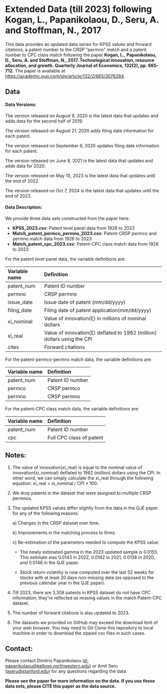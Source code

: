 # Extended Data (till 2023) following Kogan, L., Papanikolaou, D., Seru, A. and Stoffman, N., 2017 
 
This data provides an updated data series for KPSS values and forward citations, a patent number to the CRSP "permno" match and a patent number to CPC class match following the paper **Kogan, L., Papanikolaou, D., Seru, A. and Stoffman, N., 2017. Technological innovation, resource allocation, and growth. Quarterly Journal of Economics, 132(2), pp. 665-712.** The paper is available at https://academic.oup.com/qje/article/132/2/665/3076284.
 

## Data

#### Data Versions:

The version released on August 9, 2020 is the latest data that updates and adds data for the second half of 2019.

The version released on August 21, 2020 adds filing date information for each patent.

The version released on September 6, 2020 updates filing date information for each patent.

The version released on June 8, 2021 is the latest data that updates and adds data for 2020.

The version released on May 10, 2023 is the latest data that updates until the end of 2022.

The version released on Oct 7, 2024 is the latest data that updates until the end of 2023.


#### Data Description:

We provide three data sets constructed from the paper here:

- **KPSS_2023.csv**: Patent level panel data from 1926 to 2023
- **Match_patent_permco_permno_2023.csv**: Patent-CRSP permco and permno match data from 1926 to 2023
- **Match_patent_cpc_2023.csv**: Patent-CPC class match data from 1926 to 2023

For the patent level panel data, the variable definitions are:

| Variable name  | Definition                                         | 
| :---------------|:------------------------------------------------- | 
| patent_num     | Patent ID number                                   |
| permno         | CRSP permno                                        |  
| issue_date     | Issue date of patent (mm/dd/yyyy)                  |  
| filing_date     | Filing date of patent application(mm/dd/yyyy)              |   
| xi_nominal    | Value of innovation(&xi;) in millions of nominal dollars |
| xi_real  | Value of innovation(&xi;) deflated to 1982 (million) dollars using the CPI|
| cites | Forward citations |

For the patent-permco-permno match data, the variable definitions are:

| Variable name  | Definition                                         | 
| :--------------|:-------------------------------------------------- | 
| patent_num     | Patent ID number                                   |
| permco         | CRSP permco                                        | 
| permno         | CRSP permno                                        |  

For the patent-CPC class match data, the variable definitions are:

| Variable name  | Definition                                            | 
| :--------------|:------------------------------------------------------- | 
| patent_num    | Patent ID number                                    |
| cpc            | Full CPC class of patent                           | 


## Notes:

1. The value of innovation(xi_real) is equal to the nominal value of innovation(xi_nominal) deflated to 1982 (million) dollars using the CPI. In other word, we can simply calculate the xi_real through the following equation: xi_real = xi_nominal / CPI * 100.

2. We drop patents in the dataset that were assigned to multiple CRSP permnos.

3. The updated KPSS values differ slightly from the data in the QJE paper for any of the following reasons:

	a)	Changes in the CRSP dataset over time.

	b)	Improvements in the matching process to firms.

	c)	Re-estimation of the parameters needed to compute the KPSS value: 

	- The newly estimated gamma in the 2023 updated sample is 0.0155. This estimate was 0.0143 in 2022, 0.0142 in 2021, 0.0138 in 2020, and 0.0146 in the QJE paper.

	- Stock return volatility is now computed over the last 52 weeks for stocks with at least 20 days non-missing data (as opposed to the previous calendar year in the QJE paper).

4. Till 2023, there are 3,308 patents in KPSS dataset do not have CPC information; they're reflected as missing values in the match Patent-CPC dataset. 

5. The number of forward citations is also updated to 2023. 

6. The datasets we provided on GitHub may exceed the download limit of your web browser. You may need to Git Clone this repository to local machine in order to download the zipped csv files in such cases.

## Contact:

Please contact Dimitris Papanikolaou (d-papanikolaou@kellogg.northwestern.edu) or Amit Seru (aseru@stanford.edu) for any questions regarding the data.

**Please see the paper for more information on the data. If you use these data sets, please CITE this paper as the data source.**
